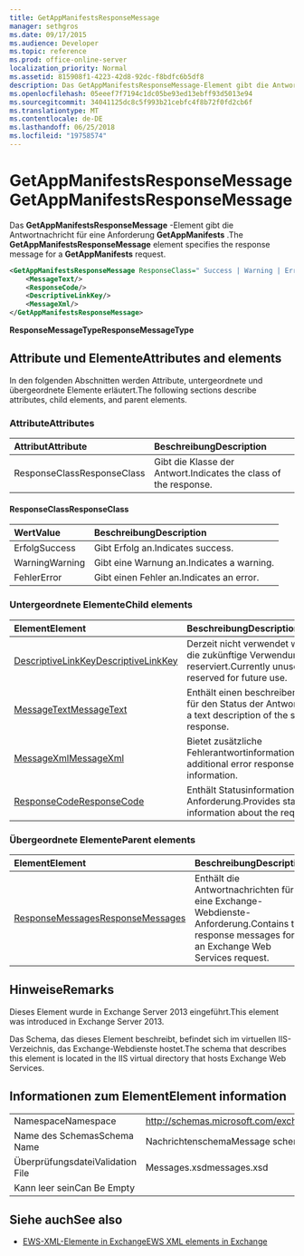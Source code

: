 ```yaml
---
title: GetAppManifestsResponseMessage
manager: sethgros
ms.date: 09/17/2015
ms.audience: Developer
ms.topic: reference
ms.prod: office-online-server
localization_priority: Normal
ms.assetid: 815908f1-4223-42d8-92dc-f8bdfc6b5df8
description: Das GetAppManifestsResponseMessage-Element gibt die Antwortnachricht für eine Anforderung GetAppManifests.
ms.openlocfilehash: 05eeef7f7194c1dc05be93ed13ebff93d5013e94
ms.sourcegitcommit: 34041125dc8c5f993b21cebfc4f8b72f0fd2cb6f
ms.translationtype: MT
ms.contentlocale: de-DE
ms.lasthandoff: 06/25/2018
ms.locfileid: "19758574"
---
```

# <a name="getappmanifestsresponsemessage"></a><span data-ttu-id="5e86b-103">GetAppManifestsResponseMessage</span><span class="sxs-lookup"><span data-stu-id="5e86b-103">GetAppManifestsResponseMessage</span></span>

<span data-ttu-id="5e86b-104">Das **GetAppManifestsResponseMessage** -Element gibt die Antwortnachricht für eine Anforderung **GetAppManifests** .</span><span class="sxs-lookup"><span data-stu-id="5e86b-104">The **GetAppManifestsResponseMessage** element specifies the response message for a **GetAppManifests** request.</span></span> 
  
```XML
<GetAppManifestsResponseMessage ResponseClass=" Success | Warning | Error ">
    <MessageText/>
    <ResponseCode/>
    <DescriptiveLinkKey/>
    <MessageXml/>
</GetAppManifestsResponseMessage>
```

 <span data-ttu-id="5e86b-105">**ResponseMessageType**</span><span class="sxs-lookup"><span data-stu-id="5e86b-105">**ResponseMessageType**</span></span>
## <a name="attributes-and-elements"></a><span data-ttu-id="5e86b-106">Attribute und Elemente</span><span class="sxs-lookup"><span data-stu-id="5e86b-106">Attributes and elements</span></span>

<span data-ttu-id="5e86b-107">In den folgenden Abschnitten werden Attribute, untergeordnete und übergeordnete Elemente erläutert.</span><span class="sxs-lookup"><span data-stu-id="5e86b-107">The following sections describe attributes, child elements, and parent elements.</span></span>
  
### <a name="attributes"></a><span data-ttu-id="5e86b-108">Attribute</span><span class="sxs-lookup"><span data-stu-id="5e86b-108">Attributes</span></span>

|<span data-ttu-id="5e86b-109">**Attribut**</span><span class="sxs-lookup"><span data-stu-id="5e86b-109">**Attribute**</span></span>|<span data-ttu-id="5e86b-110">**Beschreibung**</span><span class="sxs-lookup"><span data-stu-id="5e86b-110">**Description**</span></span>|
|:-----|:-----|
|<span data-ttu-id="5e86b-111">ResponseClass</span><span class="sxs-lookup"><span data-stu-id="5e86b-111">ResponseClass</span></span>  <br/> |<span data-ttu-id="5e86b-112">Gibt die Klasse der Antwort.</span><span class="sxs-lookup"><span data-stu-id="5e86b-112">Indicates the class of the response.</span></span>  <br/> |
   
#### <a name="responseclass"></a><span data-ttu-id="5e86b-113">ResponseClass</span><span class="sxs-lookup"><span data-stu-id="5e86b-113">ResponseClass</span></span>

|<span data-ttu-id="5e86b-114">**Wert**</span><span class="sxs-lookup"><span data-stu-id="5e86b-114">**Value**</span></span>|<span data-ttu-id="5e86b-115">**Beschreibung**</span><span class="sxs-lookup"><span data-stu-id="5e86b-115">**Description**</span></span>|
|:-----|:-----|
|<span data-ttu-id="5e86b-116">Erfolg</span><span class="sxs-lookup"><span data-stu-id="5e86b-116">Success</span></span>  <br/> |<span data-ttu-id="5e86b-117">Gibt Erfolg an.</span><span class="sxs-lookup"><span data-stu-id="5e86b-117">Indicates success.</span></span>  <br/> |
|<span data-ttu-id="5e86b-118">Warning</span><span class="sxs-lookup"><span data-stu-id="5e86b-118">Warning</span></span>  <br/> |<span data-ttu-id="5e86b-119">Gibt eine Warnung an.</span><span class="sxs-lookup"><span data-stu-id="5e86b-119">Indicates a warning.</span></span>  <br/> |
|<span data-ttu-id="5e86b-120">Fehler</span><span class="sxs-lookup"><span data-stu-id="5e86b-120">Error</span></span>  <br/> |<span data-ttu-id="5e86b-121">Gibt einen Fehler an.</span><span class="sxs-lookup"><span data-stu-id="5e86b-121">Indicates an error.</span></span>  <br/> |
   
### <a name="child-elements"></a><span data-ttu-id="5e86b-122">Untergeordnete Elemente</span><span class="sxs-lookup"><span data-stu-id="5e86b-122">Child elements</span></span>

|<span data-ttu-id="5e86b-123">**Element**</span><span class="sxs-lookup"><span data-stu-id="5e86b-123">**Element**</span></span>|<span data-ttu-id="5e86b-124">**Beschreibung**</span><span class="sxs-lookup"><span data-stu-id="5e86b-124">**Description**</span></span>|
|:-----|:-----|
|[<span data-ttu-id="5e86b-125">DescriptiveLinkKey</span><span class="sxs-lookup"><span data-stu-id="5e86b-125">DescriptiveLinkKey</span></span>](descriptivelinkkey.md) <br/> |<span data-ttu-id="5e86b-126">Derzeit nicht verwendet wird und für die zukünftige Verwendung reserviert.</span><span class="sxs-lookup"><span data-stu-id="5e86b-126">Currently unused and reserved for future use.</span></span>  <br/> |
|[<span data-ttu-id="5e86b-127">MessageText</span><span class="sxs-lookup"><span data-stu-id="5e86b-127">MessageText</span></span>](messagetext.md) <br/> |<span data-ttu-id="5e86b-128">Enthält einen beschreibenden Text für den Status der Antwort.</span><span class="sxs-lookup"><span data-stu-id="5e86b-128">Provides a text description of the status of the response.</span></span>  <br/> |
|[<span data-ttu-id="5e86b-129">MessageXml</span><span class="sxs-lookup"><span data-stu-id="5e86b-129">MessageXml</span></span>](messagexml.md) <br/> |<span data-ttu-id="5e86b-130">Bietet zusätzliche Fehlerantwortinformationen.</span><span class="sxs-lookup"><span data-stu-id="5e86b-130">Provides additional error response information.</span></span>  <br/> |
|[<span data-ttu-id="5e86b-131">ResponseCode</span><span class="sxs-lookup"><span data-stu-id="5e86b-131">ResponseCode</span></span>](responsecode.md) <br/> |<span data-ttu-id="5e86b-132">Enthält Statusinformationen über die Anforderung.</span><span class="sxs-lookup"><span data-stu-id="5e86b-132">Provides status information about the request.</span></span>  <br/> |
   
### <a name="parent-elements"></a><span data-ttu-id="5e86b-133">Übergeordnete Elemente</span><span class="sxs-lookup"><span data-stu-id="5e86b-133">Parent elements</span></span>

|<span data-ttu-id="5e86b-134">**Element**</span><span class="sxs-lookup"><span data-stu-id="5e86b-134">**Element**</span></span>|<span data-ttu-id="5e86b-135">**Beschreibung**</span><span class="sxs-lookup"><span data-stu-id="5e86b-135">**Description**</span></span>|
|:-----|:-----|
|[<span data-ttu-id="5e86b-136">ResponseMessages</span><span class="sxs-lookup"><span data-stu-id="5e86b-136">ResponseMessages</span></span>](responsemessages.md) <br/> |<span data-ttu-id="5e86b-137">Enthält die Antwortnachrichten für eine Exchange-Webdienste-Anforderung.</span><span class="sxs-lookup"><span data-stu-id="5e86b-137">Contains the response messages for an Exchange Web Services request.</span></span>  <br/> |
   
## <a name="remarks"></a><span data-ttu-id="5e86b-138">Hinweise</span><span class="sxs-lookup"><span data-stu-id="5e86b-138">Remarks</span></span>

<span data-ttu-id="5e86b-139">Dieses Element wurde in Exchange Server 2013 eingeführt.</span><span class="sxs-lookup"><span data-stu-id="5e86b-139">This element was introduced in Exchange Server 2013.</span></span>
  
<span data-ttu-id="5e86b-140">Das Schema, das dieses Element beschreibt, befindet sich im virtuellen IIS-Verzeichnis, das Exchange-Webdienste hostet.</span><span class="sxs-lookup"><span data-stu-id="5e86b-140">The schema that describes this element is located in the IIS virtual directory that hosts Exchange Web Services.</span></span>
  
## <a name="element-information"></a><span data-ttu-id="5e86b-141">Informationen zum Element</span><span class="sxs-lookup"><span data-stu-id="5e86b-141">Element information</span></span>

|||
|:-----|:-----|
|<span data-ttu-id="5e86b-142">Namespace</span><span class="sxs-lookup"><span data-stu-id="5e86b-142">Namespace</span></span>  <br/> |http://schemas.microsoft.com/exchange/services/2006/messages  <br/> |
|<span data-ttu-id="5e86b-143">Name des Schemas</span><span class="sxs-lookup"><span data-stu-id="5e86b-143">Schema Name</span></span>  <br/> |<span data-ttu-id="5e86b-144">Nachrichtenschema</span><span class="sxs-lookup"><span data-stu-id="5e86b-144">Message schema</span></span>  <br/> |
|<span data-ttu-id="5e86b-145">Überprüfungsdatei</span><span class="sxs-lookup"><span data-stu-id="5e86b-145">Validation File</span></span>  <br/> |<span data-ttu-id="5e86b-146">Messages.xsd</span><span class="sxs-lookup"><span data-stu-id="5e86b-146">messages.xsd</span></span>  <br/> |
|<span data-ttu-id="5e86b-147">Kann leer sein</span><span class="sxs-lookup"><span data-stu-id="5e86b-147">Can Be Empty</span></span>  <br/> ||
   
## <a name="see-also"></a><span data-ttu-id="5e86b-148">Siehe auch</span><span class="sxs-lookup"><span data-stu-id="5e86b-148">See also</span></span>



- [<span data-ttu-id="5e86b-149">EWS-XML-Elemente in Exchange</span><span class="sxs-lookup"><span data-stu-id="5e86b-149">EWS XML elements in Exchange</span></span>](ews-xml-elements-in-exchange.md)

